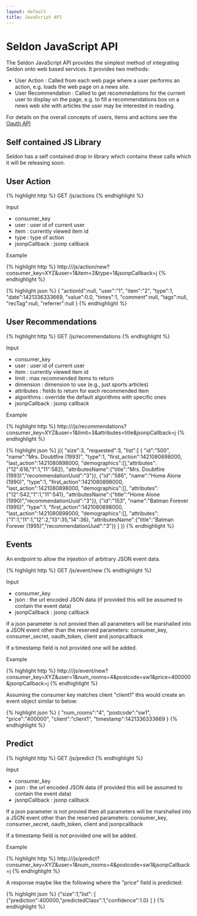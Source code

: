 ```yaml
---
layout: default
title: JavaScript API
---
```


# Seldon JavaScript API

The Seldon JavaScript API provides the simplest method of integrating Seldon onto web based services. It provides two methods:

* User Action : Called from each web page where a user performs an action, e.g. loads the web page on a news site.
* User Recommendation : Called to get recommedations for the current user to display on the page, e.g. to fill a recommendations box on a news web site with articles the user may be interested in reading. 

For details on the overall concepts of users, items and actions see the [Oauth API](api-oauth.html)

## Self contained JS Library
Seldon has a self contained drop in library which contains these calls which it will be releasing soon.

## User Action

{% highlight http %}
GET     /js/actions
{% endhighlight %}

Input

* consumer_key 
* user : user id of current user 
* item : currently viewed item id
* type : type of action
* jsonpCallback : jsonp callback

Example

{% highlight http %}
http://<HOST>/js/action/new?consumer_key=XYZ&user=1&item=2&type=1&jsonpCallback=j
{% endhighlight %}


{% highlight json %}
{
	"actionId":null,
	"user":"1",
	"item":"2",
	"type":1,
	"date":1421336333669,
	"value":0.0,
	"times":1,
	"comment":null,
	"tags":null,
	"recTag":null,
	"referrer":null
}
{% endhighlight %}	

## User Recommendations

{% highlight http %}
GET     /js/recommendations
{% endhighlight %}

Input

* consumer_key 
* user : user id of current user 
* item : currently viewed item id
* limit :  max recommended items to return
* dimension : dimension to use (e.g., just sports articles) 
* attributes : fields to return for each recommended item
* algorithms : override the default algorithms with specific ones
* jsonpCallback : jsonp callback

Example

{% highlight http %}
http://<HOST>/js/recommendations?consumer_key=XYZ&user=1&limit=3&attributes=title&jsonpCallback=j
{% endhighlight %}

{% highlight json %}
j({
	"size":3,
	"requested":3,
	"list":[
		{
		"id":"500",
		"name":"Mrs. Doubtfire (1993)",
		"type":1,
		"first_action":1421080898000,
		"last_action":1421080898000,
		"demographics":[],"attributes":{"12":616,"1":1,"11":582},
		"attributesName":{"title":"Mrs. Doubtfire (1993)","recommendationUuid":"3"}},
		{"id":"586",
		"name":"Home Alone (1990)",
		"type":1,
		"first_action":1421080898000,
		"last_action":1421080898000,
		"demographics":[],
		"attributes":{"12":542,"1":1,"11":541},
		"attributesName":{"title":"Home Alone (1990)","recommendationUuid":"3"}},
		{"id":"153",
		"name":"Batman Forever (1995)",
		"type":1,
		"first_action":1421080898000,
		"last_action":1421080898000,
		"demographics":[],
		"attributes":{"1":1,"11":1,"12":2,"13":35,"14":36},
		"attributesName":{"title":"Batman Forever (1995)","recommendationUuid":"3"}}
		]
})
{% endhighlight %}	


## Events
An endpoint to allow the injestion of arbitrary JSON event data.

{% highlight http %}
GET     /js/event/new
{% endhighlight %}

Input

* consumer_key 
* json : the url encoded JSON data (if provided this will be assumed to contain the event data)
* jsonpCallback : jsonp callback

If a json parameter is not provied then all parameters will be marshalled into a JSON event other than the reserved parameters: consumer_key, consumer_secret, oauth_token, client and jsonpcallback

If a timestamp field is not provided one will be added.

Example

{% highlight http %}
http://<HOST>/js/event/new?consumer_key=XYZ&user=1&num_rooms=4&postcode=sw1&price=400000&jsonpCallback=j
{% endhighlight %}

Assuming the consumer key matches client "client1" this would create an event object similar to below:

{% highlight json %}
{
	"num_rooms":"4",
	"postcode":"sw1",
	"price":"400000",
	"client":"client1",
	"timestamp":1421336333669
}
{% endhighlight %}	

## Predict

{% highlight http %}
GET     /js/predict
{% endhighlight %}

Input

* consumer_key 
* json : the url encoded JSON data (if provided this will be assumed to contain the event data)
* jsonpCallback : jsonp callback

If a json parameter is not provied then all parameters will be marshalled into a JSON event other than the reserved parameters: consumer_key, consumer_secret, oauth_token, client and jsonpcallback

If a timestamp field is not provided one will be added.

Example

{% highlight http %}
http://<HOST>/js/predict?consumer_key=XYZ&user=1&num_rooms=4&postcode=sw1&jsonpCallback=j
{% endhighlight %}

A response maybe like the following where the "price" field is predicted:

{% highlight json %}
{"size":1,"list":
	[
	{"prediction":400000,"predictedClass":1,"confidence":1.0}
	]
}
{% endhighlight %}
